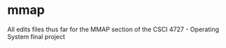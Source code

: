 # mmap

All edits files thus far for the MMAP section of the CSCI 4727 - Operating System final project
